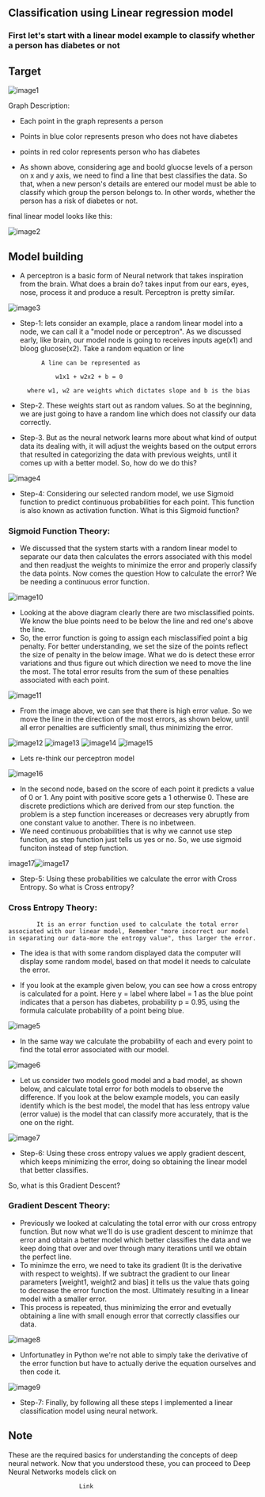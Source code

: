 ## Classification using Linear regression model

### First let's start with a linear model example to classify whether a person has diabetes or not

## Target

![image1](https://user-images.githubusercontent.com/63995834/121881935-84ca3980-cd2d-11eb-90f5-b4d14e139547.jpg)

Graph Description:
* Each point in the graph represents a person
* Points in blue color represents preson who does not have diabetes
* points in red color represents person who has diabetes

* As shown above, considering age and boold gluocse levels of a person on x and y axis, we need to find a line that best classifies the data. So that, when a new person's details are entered our model must be able to classify which group the person belongs to. In other words, whether the person has a risk of diabetes or not.

final linear model looks like this:

![image2](https://user-images.githubusercontent.com/63995834/121881966-8dbb0b00-cd2d-11eb-8a70-1cf873641e30.jpg)

## Model building

* A perceptron is a basic form of Neural network that takes inspiration from the brain. What does a brain do? takes input from our ears, eyes, nose, process it and produce a result. Perceptron is pretty similar.

![image3](https://user-images.githubusercontent.com/63995834/121881999-97dd0980-cd2d-11eb-9efa-317241d97f4c.jpg)

* Step-1: lets consider an example, place a random linear model into a node, we can call it a "model node or perceptron". As we discussed early, like brain, our model node is going to receives inputs age(x1) and bloog glucose(x2). Take a random equation or line 

            A line can be represented as 

                w1x1 + w2x2 + b = 0

        where w1, w2 are weights which dictates slope and b is the bias

* Step-2. These weights start out as random values. So at the beginning, we are just going to have a random line which does not classify our data correctly.
* Step-3. But as the neural network learns more about what kind of output data its dealing with, it will adjust the weights based on the output errors that resulted in categorizing the data with previous weights, until it comes up with a better model. So, how do we do this?

![image4](https://user-images.githubusercontent.com/63995834/121882012-9dd2ea80-cd2d-11eb-8b05-f0c1655144b0.jpg)

* Step-4: Considering our selected random model, we use Sigmoid function to predict continuous probabilities for each point. This function is also known as activation function. What is this Sigmoid function?

### Sigmoid Function Theory:

* We discussed that the system starts with a random linear model to separate our data then calculates the errors associated with this model and then readjust the weights to minimize the error and properly classify the data points. Now comes the question How to calculate the error? We be needing a continuous error function.

![image10](https://user-images.githubusercontent.com/63995834/121882032-a4616200-cd2d-11eb-8715-76f39e808f8f.jpg)

* Looking at the above diagram clearly there are two misclassified points. We know the blue points need to be below the line and red one's above the line.
* So, the error function is going to assign each misclassified point a big penalty. For better understanding, we set the size of the points reflect the size of penalty in the below image. What we do is detect these error variations and thus figure out which direction we need to move the line the most. The total error results from the sum of these penalties associated with each point.

![image11](https://user-images.githubusercontent.com/63995834/121882053-a9261600-cd2d-11eb-91c4-e309191ab22f.jpg)

* From the image above, we can see that there is high error value. So we move the line in the direction of the most errors, as shown below, until all error penalties are sufficiently small, thus minimizing the error.

![image12](https://user-images.githubusercontent.com/63995834/121882072-afb48d80-cd2d-11eb-9455-37761194bb7a.jpg)                   ![image13](https://user-images.githubusercontent.com/63995834/121882099-b6db9b80-cd2d-11eb-89a9-e221dc5f7d65.jpg)                   ![image14](https://user-images.githubusercontent.com/63995834/121882116-bb07b900-cd2d-11eb-8395-d6a74a85d7b4.jpg)                   ![image15](https://user-images.githubusercontent.com/63995834/121882128-bf33d680-cd2d-11eb-81bd-960fbc351f29.jpg)

* Lets re-think our perceptron model

![image16](https://user-images.githubusercontent.com/63995834/121882141-c4912100-cd2d-11eb-9147-f5798099124e.jpg)

* In the second node, based on the score of each point it predicts a value of 0 or 1. Any point with positive score gets a 1 otherwise 0. These are discrete predictions which are derived from our step function. the problem is a step function incereases or decreases very abruptly from one constant value to another. There is no inbetween.
* We need continuous probabilities that is why we cannot use step function, as step function just tells us yes or no. So, we use sigmoid funciton instead of step function.

image17![image17](https://user-images.githubusercontent.com/63995834/121882152-ca870200-cd2d-11eb-9f50-7fdbb40e4b38.jpg)

* Step-5: Using these probabilities we calculate the error with Cross Entropy. So what is Cross entropy? 

### Cross Entropy Theory:

            It is an error function used to calculate the total error associated with our linear model, Remember "more incorrect our model in separating our data-more the entropy value", thus larger the error.

* The idea is that with some random displayed data the computer will display some random model, based on that model it needs to calculate the error.

* If you look at the example given below, you can see how a cross entropy is calculated for a point. Here y = label where label = 1 as the blue point indicates that a person has diabetes, probability p = 0.95, using the formula calculate probability of a point being blue.

![image5](https://user-images.githubusercontent.com/63995834/121882162-cf4bb600-cd2d-11eb-9b2f-cd3469480c27.jpg)

* In the same way we calculate the probability of each and every point to find the total error associated with our model.

![image6](https://user-images.githubusercontent.com/63995834/121882174-d377d380-cd2d-11eb-8050-6dc0cd7d8654.jpg)

* Let us consider two models good model and a bad model, as shown below, and calculate total error for both models to observe the difference. If you look at the below example models, you can easily identify which is the best model, the model that has less entropy value (error value) is the model that can classify more accurately, that is the one on the right.

![image7](https://user-images.githubusercontent.com/63995834/121882189-d96db480-cd2d-11eb-9ca8-7a50ab45c95f.jpg)

* Step-6: Using these cross entropy values we apply gradient descent, which keeps minimizing the error, doing so obtaining the linear model that better classifies.

So, what is this Gradient Descent?

### Gradient Descent Theory:
* Previously we looked at calculating the total error with our cross entropy function. But now what we'll do is use gradient descent to minimze that error and obtain a better model which better classifies the data and we keep doing that over and over through many iterations until we obtain the perfect line.
* To minimze the erro, we need to take its gradient (It is the derivative with respect to weights). If we subtract the gradient to our linear parameters [weight1, weight2 and bias] it tells us the value thats going to decrease the error function the most. Ultimately resulting in a linear model with a smaller error.
* This process is repeated, thus minimizing the error and evetually obtaining a line with small enough error that correctly classifies our data.

![image8](https://user-images.githubusercontent.com/63995834/121882206-dffc2c00-cd2d-11eb-878a-df5bfe9a50a2.jpg)

* Unfortunatley in Python we're not able to simply take the derivative of the error function but have to actually derive the equation ourselves and then code it.

![image9](https://user-images.githubusercontent.com/63995834/121882961-d1624480-cd2e-11eb-83b3-bdf6328a2a1d.jpg)

* Step-7: Finally, by following all these steps I implemented a linear classification model using neural network.

## Note
These are the required basics for understanding the concepts of deep neural network. Now that you understood these, you can proceed to Deep Neural Networks models click on

                        Link
